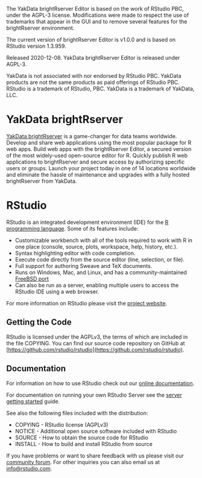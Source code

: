 The YakData brightRserver Editor is based on the work of RStudio PBC, under the AGPL-3 license. Modifications were made to respect the use of trademarks that appear in the GUI and to remove several features for the brightRserver environment. 

The current version of brightRserver Editor is v1.0.0 and is based on RStudio version 1.3.959. 

Released 2020-12-08. YakData brightRserver Editor is released under AGPL-3.

YakData is not associated with nor endorsed by RStudio PBC. YakData products are not the same products as paid offerings of RStudio PBC. RStudio is a trademark of RStudio, PBC. YakData is a trademark of YakData, LLC.

YakData brightRserver
=============================================================================
[YakData brightRserver](https://yakdata.com) is a game-changer for data teams worldwide. Develop and share web applications using the most popular package for R web apps. Build web apps with the brightRserver Editor, a secured version of the most widely-used open-source editor for R. Quickly publish R web applications to brightRserver and secure access by authorizing specific users or groups. Launch your project today in one of 14 locations worldwide and eliminate the hassle of maintenance and upgrades with a fully hosted brightRserver from YakData.

RStudio
=============================================================================

RStudio is an integrated development environment (IDE) for the 
[R programming language](http://www.r-project.org). Some of its
features include:

- Customizable workbench with all of the tools required to work with R in one
  place (console, source, plots, workspace, help, history, etc.).
- Syntax highlighting editor with code completion.
- Execute code directly from the source editor (line, selection, or file).
- Full support for authoring Sweave and TeX documents.
- Runs on Windows, Mac, and Linux, and has a community-maintained 
  [FreeBSD port](https://www.freshports.org/devel/RStudio/)
- Can also be run as a server, enabling multiple users to access the RStudio
  IDE using a web browser.

For more information on RStudio please visit the 
[project website](http://www.rstudio.com/).

Getting the Code
-----------------------------------------------------------------------------

RStudio is licensed under the AGPLv3, the terms of which are included in
the file COPYING. You can find our source code repository on GitHub at [https://github.com/rstudio/rstudio](https://github.com/rstudio/rstudio).

Documentation
-----------------------------------------------------------------------------

For information on how to use RStudio check out our
[online documentation](http://www.rstudio.com/ide/docs/). 

For documentation on running your own RStudio Server see the 
[server getting started](http://www.rstudio.com/ide/docs/server/getting_started)
guide.

See also the following files included with the distribution:

- COPYING - RStudio license (AGPLv3)
- NOTICE  - Additional open source software included with RStudio
- SOURCE  - How to obtain the source code for RStudio
- INSTALL - How to build and install RStudio from source

If you have problems or want to share feedback with us please visit our
[community forum](https://community.rstudio.com/c/rstudio-ide). For other
inquiries you can also email us at [info@rstudio.com](mailto:info@rstudio.com). 
